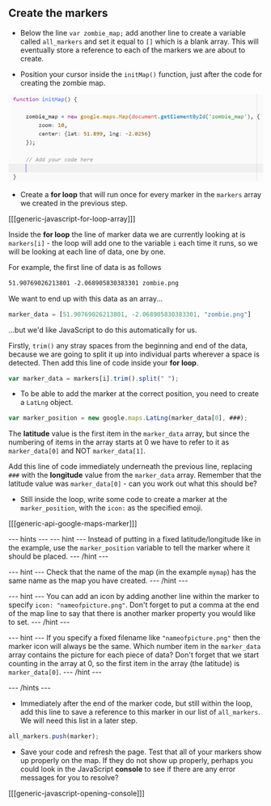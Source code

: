 ## Create the markers

+ Below the line `var zombie_map;` add another line to create a variable called `all_markers` and set it equal to `[]` which is a blank array. This will eventually store a reference to each of the markers we are about to create.

+ Position your cursor inside the `initMap()` function, just after the code for creating the zombie map.

![Add marker code here](images/add-marker-code.png)

+ Create a **for loop** that will run once for every marker in the `markers` array we created in the previous step.

[[[generic-javascript-for-loop-array]]]

Inside the **for loop** the line of marker data we are currently looking at is `markers[i]` - the loop will add one to the variable `i` each time it runs, so we will be looking at each line of data, one by one.

For example, the first line of data is as follows

```html
51.90769026213801 -2.068905830383301 zombie.png
```

We want to end up with this data as an array...

```JavaScript
marker_data = [51.90769026213801, -2.068905830383301, "zombie.png"]
```

...but we'd like JavaScript to do this automatically for us.

Firstly, `trim()` any stray spaces from the beginning and end of the data, because we are going to split it up into individual parts wherever a space is detected. Then add this line of code inside your **for loop**.

```JavaScript
var marker_data = markers[i].trim().split(" ");
```
+ To be able to add the marker at the correct position, you need to create a `LatLng` object.

```JavaScript
var marker_position = new google.maps.LatLng(marker_data[0], ###);
```

The **latitude** value is the first item in the `marker_data` array, but since the numbering of items in the array starts at 0 we have to refer to it as `marker_data[0]` and NOT `marker_data[1]`.

Add this line of code immediately underneath the previous line, replacing `###` with the **longitude** value from the `marker_data` array. Remember that the latitude value was `marker_data[0]` - can you work out what this should be?

+ Still inside the loop, write some code to create a marker at the `marker_position`, with the `icon:` as the specified emoji.

[[[generic-api-google-maps-marker]]]

--- hints ---
--- hint ---
Instead of putting in a fixed latitude/longitude like in the example, use the `marker_position` variable to tell the marker where it should be placed.
--- /hint ---

--- hint ---
Check that the name of the map (in the example `mymap`) has the same name as the map you have created.
--- /hint ---

--- hint ---
You can add an icon by adding another line within the marker to specify `icon: "nameofpicture.png"`. Don't forget to put a comma at the end of the map line to say that there is another marker property you would like to set.
--- /hint ---

--- hint ---
If you specify a fixed filename like `"nameofpicture.png"` then the marker icon will always be the same. Which number item in the `marker_data` array contains the picture for each piece of data? Don't forget that we start counting in the array at 0, so the first item in the array (the latitude) is `marker_data[0]`.
--- /hint ---

--- /hints ---

+ Immediately after the end of the marker code, but still within the loop, add this line to save a reference to this marker in our list of `all_markers`. We will need this list in a later step.

```JavaScript
all_markers.push(marker);
```

+ Save your code and refresh the page. Test that all of your markers show up properly on the map. If they do not show up properly, perhaps you could look in the JavaScript **console** to see if there are any error messages for you to resolve?

[[[generic-javascript-opening-console]]]
